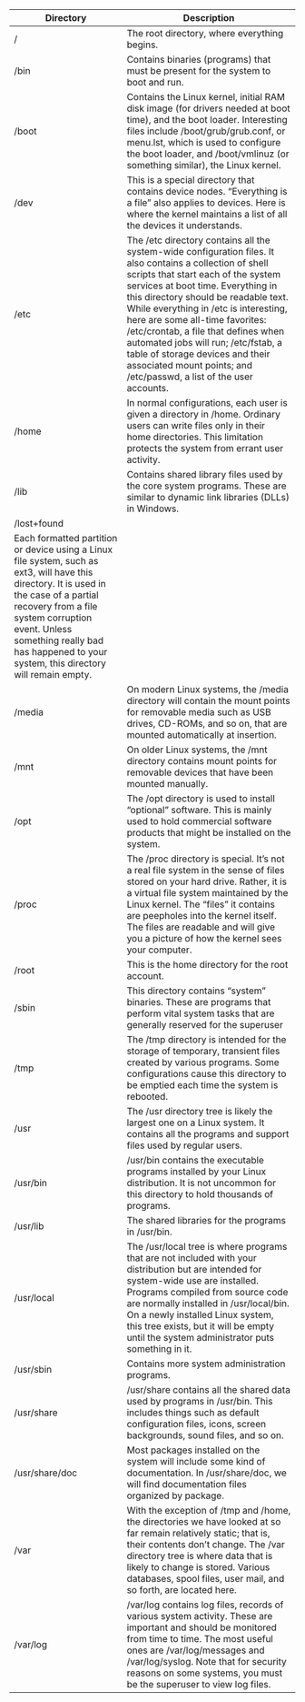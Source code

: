

| Directory | Description |
| --- | ----------- |
| /   | The root directory, where everything begins. |
| /bin | Contains binaries (programs) that must be present for the system to boot and run. |
|/boot|Contains the Linux kernel, initial RAM disk image (for drivers needed at boot time), and the boot loader. Interesting files include /boot/grub/grub.conf, or menu.lst, which is used to configure the boot loader, and /boot/vmlinuz (or something similar), the Linux kernel.|
|/dev|This is a special directory that contains device nodes. “Everything is a file” also applies to devices. Here is where the kernel maintains a list of all the devices it understands.|
|/etc|The /etc directory contains all the system-wide configuration files. It also contains a collection of shell scripts that start each of the system services at boot time. Everything in this directory should be readable text. While everything in /etc is interesting, here are some all-time favorites: /etc/crontab, a file that defines when automated jobs will run; /etc/fstab, a table of storage devices and their associated mount points; and /etc/passwd, a list of the user accounts.|
| /home|In normal configurations, each user is given a directory in /home. Ordinary users can write files only in their home directories. This limitation protects the system from errant user activity.|
| /lib|Contains shared library files used by the core system programs. These are similar to dynamic link libraries (DLLs) in Windows.|
| /lost+found|
Each formatted partition or device using a Linux file system, such as ext3, will have this directory. It is used in the case of a partial recovery from a file system corruption event. Unless something really bad has happened to your system, this directory will remain empty.|
| /media|On modern Linux systems, the /media directory will contain the mount points for removable media such as USB drives, CD-ROMs, and so on, that are mounted automatically at insertion.|
| /mnt|On older Linux systems, the /mnt directory contains mount points for removable devices that have been mounted manually.|
| /opt|The /opt directory is used to install “optional” software. This is mainly used to hold commercial software products that might be installed on the system.|
| /proc|The /proc directory is special. It’s not a real file system in the sense of files stored on your hard drive. Rather, it is a virtual file system maintained by the Linux kernel. The “files” it contains are peepholes into the kernel itself. The files are readable and will give you a picture of how the kernel sees your computer.|
| /root|This is the home directory for the root account.|
| /sbin|This directory contains “system” binaries. These are programs that perform vital system tasks that are generally reserved for the superuser|
| /tmp|The /tmp directory is intended for the storage of temporary, transient files created by various programs. Some configurations cause this directory to be emptied each time the system is rebooted.|
| /usr|The /usr directory tree is likely the largest one on a Linux system. It contains all the programs and support files used by regular users.|
| /usr/bin|/usr/bin contains the executable programs installed by your Linux distribution. It is not uncommon for this directory to hold thousands of programs.|
| /usr/lib|The shared libraries for the programs in /usr/bin.|
| /usr/local|The /usr/local tree is where programs that are not included with your distribution but are intended for system-wide use are installed. Programs compiled from source code are normally installed in /usr/local/bin. On a newly installed Linux system, this tree exists, but it will be empty until the system administrator puts something in it.|
| /usr/sbin|Contains more system administration programs.|
| /usr/share|/usr/share contains all the shared data used by programs in /usr/bin. This includes things such as default configuration files, icons, screen backgrounds, sound files, and so on.|
| /usr/share/doc|Most packages installed on the system will include some kind of documentation. In /usr/share/doc, we will find documentation files organized by package.|
| /var|With the exception of /tmp and /home, the directories we have looked at so far remain relatively static; that is, their contents don’t change. The /var directory tree is where data that is likely to change is stored. Various databases, spool files, user mail, and so forth, are located here.|
| /var/log|/var/log contains log files, records of various system activity. These are important and should be monitored from time to time. The most useful ones are /var/log/messages and /var/log/syslog. Note that for security reasons on some systems, you must be the superuser to view log files.|